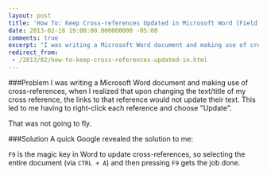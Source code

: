 ```yaml
---
layout: post
title: 'How To: Keep Cross-references Updated in Microsoft Word [Field Notes]'
date: 2013-02-18 19:00:00.000000000 -05:00
comments: true
excerpt: "I was writing a Microsoft Word document and making use of cross-references, when I realized that the links to that reference would not update their text."
redirect_from: 
 - /2013/02/how-to-keep-cross-references-updated-in.html
---
```

###Problem
I was writing a Microsoft Word document and making use of cross-references, when I realized that upon changing the text/title of my cross reference, the links to that reference would not update their text. This led to me having to right-click each reference and choose "Update".

That was not going to fly.

###Solution
A quick Google revealed the solution to me:

`F9` is the magic key in Word to update cross-references, so selecting the entire document (via `CTRL + A`) and then pressing `F9` gets the job done.
